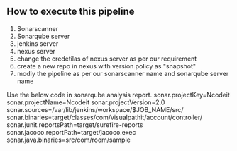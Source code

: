 ## How to execute this pipeline

1) Sonarscanner
2) Sonarqube server
3) jenkins server
4) nexus server
5) change the credetilas of nexus server as per our requirement
6) create a new repo in nexus with version policy as "snapshot"
7) modiy the pipeline as per our sonarscanner name and sonarqube server name


Use the below code in sonarqube analysis report.
sonar.projectKey=Ncodeit
sonar.projectName=Ncodeit
sonar.projectVersion=2.0
sonar.sources=/var/lib/jenkins/workspace/$JOB_NAME/src/
sonar.binaries=target/classes/com/visualpathit/account/controller/
sonar.junit.reportsPath=target/surefire-reports
sonar.jacoco.reportPath=target/jacoco.exec
sonar.java.binaries=src/com/room/sample

